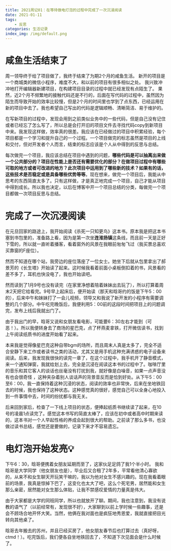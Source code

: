 ```yaml
---
title: 2021周记01：在等待做电灯泡的过程中完成了一次沉浸阅读
date: 2021-01-11
tags:
    - 反思
categories: 生活记录
index_img: /img/default.png
---
```

# 咸鱼生活结束了

周一领导终于给了项目做了，我终于结束了为期2个月的咸鱼生活。
新开的项目是一个商城类的微信小程序，难度不大，和以前的项目有很多相似之处。
我兴致冲冲地打开编辑器新建项目，在构建项目目录的过程中就已经发现有点陌生了。
果然，近2个月不频繁地的接触代码还是不行的，后面在写代码的过程中，虽然因为陌生而导致开始的效率比较慢，但是2个月的时间里也学到了点东西，已经运用在新的项目中去了。我也希望自己写出的代码是逻辑顺畅、清晰简洁、易于维护的。

在写新项目的过程中，发现会用到之前类似业务中的一些代码，但是自己没有记住或者已经忘了怎么写了，所以总是会打开旧的项目文件去寻找代码copy到新项目中来。我发现这样做，效率真的很差。我应该在已经做过的项目中积累经验，每个项目都是一个学习和提升自己的一个过程。一个项目做完的标志虽然是项目的上线和交付，但对开发者个人而言，结束的标志应该是个人从中得到的反思与总结。

每次做完一个项目，我应该总结在项目中遇到的问题，**哪些代码是可以抽离出来做一个公共部分的？项目在性能上是否还有需要优化的部分？在做项目过程中有哪些可取的地方或者可改进的地方？此次项目中运用到了哪些新的技术？如果有的话，这些技术是否稳定或是具备哪些优势等等**。现在想来，做完一个项目后，我能从中思考的东西简直太多了。只有这样做，才是真正地完成一个项目，自己才能从项目中得到成长。所以我也决定，以后在博客中开一个项目总结的分类，每做完一个项目都做一次项目反思与总结。
 
# 完成了一次沉浸阅读
 
 在元旦回家的路途上，我开始阅读《杀死一只知更鸟》这本书。原本我是把这本书塞到书包里的，准备路上看，因为是第一次坐**连淮扬镇**这条线，而且前一天是正好下雪的，所以就一直听着播客，看着窗外的风景在我眼前匆匆飞过（我买票总喜欢买靠窗的F座位）。
 
 然而不知道在哪个站，我旁边的座位落座了一位女士。她坐下后就从包里拿出了郝景芳的《长生塔》开始读了起来。这时候我看着前面小桌板倒扣着的书，风景看的差不多了，耳机也快没电了，我也开始读吧。
 
 然而读到了1月9号也没有读完（在家里净想着陪着妹妹出去玩了），所以打算着周末2天把它给看完。9号早上起床后，便开始读（那天和晗哥约的饭是下午5：00的），后来中午和妹妹打了一会儿视频，领导又和我说了新开发的小程序有需要调整的几个部分。中午吃完晚饭后，我便利用5：00前的这段时间把项目上的问题调完，发布上线后我就出门了。
 
 由于我出门的早，晗哥又说和女朋友看电影，可能要6：30左右才能到（可恶！）。所以我便转身去了商场的星巴克，点了杯燕麦拿铁，打开微信读书，找到上午阅读纸质书的进度开始看了起来。
 
 本来我是觉得像星巴克这种自带bgm的场所，而且周末人真是太多了，完全不适合安静下来工作或者读书之类的活动，尤其又是用手机这种充满诱惑的电子设备来阅读。后来，我发现我很快的读完一章了，在这个过程中，我手机开了静音模式，来一个通知弹窗，我就给划上去，完全是沉浸在阅读这本书的过程中了。咖啡厅里的音乐和其它客人的谈话也丝毫没有打扰到我，就好像是白噪音，如果一点声音没有也会很奇怪
 ，这种夹杂着别人谈话声的背景音反而是恰到好处。从下午5：00至6：00，我一直保持着这种沉浸的状态，阅读的效率也非常快，后来在坐地铁回去的时候，我也保持了这种状态。这种感觉真的很好，感觉自己可以全身心地投入到一件事情中去，时间的纷扰都与我无关。
 
 后来回到家后，检查了一下线上项目的状态，便捧起纸质书继续读了起来，在10号的凌晨1点读完了。感觉这本书写的简直太棒了，应该在初中或者高中时期来读的，这本书对一个人早起性格的养成会起到很大的帮助。之前读了那么多书，也没做过读书总结，感觉还是要做的，记录下来才不容易遗忘。
 
# 电灯泡开始发亮💡

下午6：30，晗哥便携着女朋友延期而至了，这家伙足足鸽了我1个半小时。
我和晗哥是大学同学（他女朋友也是），毕业后又合租了2年多，平常看他清心寡欲的，从来不和女生聊天开玩笑干嘛的，我以为他对女生不感兴趣的。现在我看着眼前的场景，我真是惊掉下巴了，这变化也太大了吧，这么个死宅男，居然能和女生那么亲密，居然能对女生那么体贴，让我不禁感叹爱情的力量真是伟大。

由于大家都是大学的同班同学，所以也就放开了聊。期间，我也注意到，我没有说教的语气了（以前经常有，发现很不好），大家聊到以前上学时候一些趣事，还是会不顾场合地开怀大笑。当然，他俩在我对面也是疯狂地秀恩爱，我就直接把目光转向其他桌了。

晗哥去年搬去的苏州，并且已经买房了，他女朋友春节后也打算过去（真好呀，ctmd！）。吃完饭后，我们便各自坐地铁回去了，不知道下次见面会是什么时候了。



 